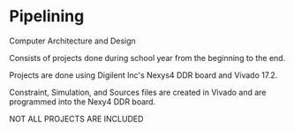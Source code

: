 # Pipelining
Computer Architecture and Design

Consists of projects done during school year from the beginning to the end.

Projects are done using Digilent Inc's Nexys4 DDR board and Vivado 17.2.

Constraint, Simulation, and Sources files are created in Vivado and are programmed into the Nexy4 DDR board.

NOT ALL PROJECTS ARE INCLUDED
